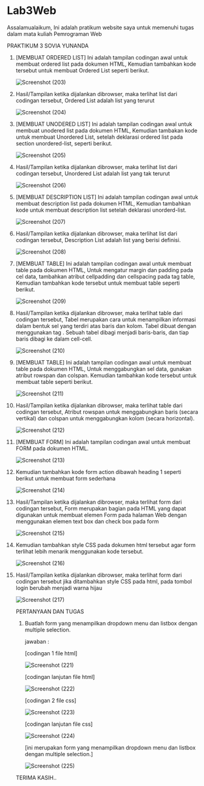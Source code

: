 # Lab3Web
Assalamualaikum, Ini adalah pratikum website saya untuk memenuhi tugas dalam mata kuliah Pemrograman Web

PRAKTIKUM 3 SOVIA YUNANDA

1. [MEMBUAT ORDERED LIST] Ini adalah tampilan codingan awal untuk membuat ordered list pada dokumen HTML, Kemudian tambahkan kode tersebut untuk membuat Ordered List seperti        berikut.

   ![Screenshot (203)](https://user-images.githubusercontent.com/59770620/114539204-73f23e80-9c7e-11eb-9b93-d51c1139d5c6.png)

2. Hasil/Tampilan ketika dijalankan dibrowser, maka terlihat list dari codingan tersebut, Ordered List adalah list yang terurut

   ![Screenshot (204)](https://user-images.githubusercontent.com/59770620/114539213-76ed2f00-9c7e-11eb-9520-6bcbcf4054fa.png)

3. [MEMBUAT UNODERED LIST] Ini adalah tampilan codingan awal untuk membuat unodered list pada dokumen HTML, Kemudian tambakan kode untuk membuat Unordered List, setelah            deklarasi ordered list pada section unordered-list, seperti berikut.

   ![Screenshot (205)](https://user-images.githubusercontent.com/59770620/114539217-781e5c00-9c7e-11eb-8cbe-d13ee1593318.png)

4. Hasil/Tampilan ketika dijalankan dibrowser, maka terlihat list dari codingan tersebut, Unordered List adalah list yang tak terurut

   ![Screenshot (206)](https://user-images.githubusercontent.com/59770620/114539222-79e81f80-9c7e-11eb-81d1-748438d07cae.png)

5. [MEMBUAT DESCRIPTION LIST] Ini adalah tampilan codingan awal untuk membuat description list pada dokumen HTML, Kemudian tambahkan kode untuk membuat description list setelah    deklarasi unorderd-list.

   ![Screenshot (207)](https://user-images.githubusercontent.com/59770620/114539223-7a80b600-9c7e-11eb-8a6d-56c4b54a7184.png)

6. Hasil/Tampilan ketika dijalankan dibrowser, maka terlihat list dari codingan tersebut,  Description List adalah list yang berisi definisi.

   ![Screenshot (208)](https://user-images.githubusercontent.com/59770620/114539230-7c4a7980-9c7e-11eb-8c07-f912e8432b7a.png)

7. [MEMBUAT TABLE] Ini adalah tampilan codingan awal untuk membuat table pada dokumen HTML, Untuk mengatur margin dan padding pada cel data, tambahkan atribut cellpadding dan
   cellspacing pada tag table, Kemudian tambahkan kode tersebut untuk membuat table seperti berikut.

   ![Screenshot (209)](https://user-images.githubusercontent.com/59770620/114539241-7eacd380-9c7e-11eb-814e-4f8333211f89.png)

8. Hasil/Tampilan ketika dijalankan dibrowser, maka terlihat table dari codingan tersebut,  Tabel merupakan cara untuk menampilkan informasi dalam bentuk sel yang terdiri atas      baris dan kolom. Tabel dibuat dengan menggunakan tag <table>. Sebuah tabel dibagi menjadi baris-baris, dan tiap baris dibagi ke dalam cell-cell.

   ![Screenshot (210)](https://user-images.githubusercontent.com/59770620/114539246-80769700-9c7e-11eb-96d0-acc0a43184b5.png)

9. [MEMBUAT TABLE] Ini adalah tampilan codingan awal untuk membuat table pada dokumen HTML, Untuk menggabungkan sel data, gunakan atribut rowspan dan colspan. Kemudian tambahkan    kode tersebut untuk membuat table seperti berikut.

   ![Screenshot (211)](https://user-images.githubusercontent.com/59770620/114539253-810f2d80-9c7e-11eb-9cde-9804045696b1.png)

10. Hasil/Tampilan ketika dijalankan dibrowser, maka terlihat table dari codingan tersebut,  Atribut rowspan untuk menggabungkan baris (secara vertikal) dan colspan untuk           menggabungkan kolom (secara horizontal). 

    ![Screenshot (212)](https://user-images.githubusercontent.com/59770620/114539257-82d8f100-9c7e-11eb-95b9-23f4c95247c9.png)

11. [MEMBUAT FORM] Ini adalah tampilan codingan awal untuk membuat FORM pada dokumen HTML.

    ![Screenshot (213)](https://user-images.githubusercontent.com/59770620/114539260-840a1e00-9c7e-11eb-945a-1d12651007d9.png)

12. Kemudian tambahkan kode form action dibawah heading 1 seperti berikut untuk membuat form sederhana

    ![Screenshot (214)](https://user-images.githubusercontent.com/59770620/114539263-853b4b00-9c7e-11eb-9526-c22b9874089e.png)

13. Hasil/Tampilan ketika dijalankan dibrowser, maka terlihat form dari codingan tersebut, Form merupakan bagian pada HTML yang dapat digunakan untuk membuat elemen Form pada       halaman Web dengan menggunakan elemen text box dan check box pada form 

    ![Screenshot (215)](https://user-images.githubusercontent.com/59770620/114539269-87050e80-9c7e-11eb-8029-ef9a89b2a357.png)

14. Kemudian tambahkan style CSS pada dokumen html tersebut agar form terlihat lebih menarik menggunakan kode tersebut.

    ![Screenshot (216)](https://user-images.githubusercontent.com/59770620/114539275-879da500-9c7e-11eb-9962-18e557e4b8e1.png)

15. Hasil/Tampilan ketika dijalankan dibrowser, maka terlihat form dari codingan tersebut jika ditambahkan style CSS pada html, pada tombol login berubah menjadi warna hijau

    ![Screenshot (217)](https://user-images.githubusercontent.com/59770620/114539282-89676880-9c7e-11eb-8d97-ac10a343ce1d.png)


PERTANYAAN DAN TUGAS


1. Buatlah form yang menampilkan dropdown menu dan listbox dengan multiple selection.

   jawaban :
     
   [codingan 1 file html]
   
   ![Screenshot (221)](https://user-images.githubusercontent.com/59770620/114571715-128f9700-9ca1-11eb-99f4-cec8f4360faf.png)
   
   [codingan lanjutan file html]
   
   ![Screenshot (222)](https://user-images.githubusercontent.com/59770620/114571906-39e66400-9ca1-11eb-9830-16338be0391e.png)

   [codingan 2 file css]
   
   ![Screenshot (223)](https://user-images.githubusercontent.com/59770620/114571999-4ec2f780-9ca1-11eb-80b3-fe312b1b15e7.png)
   
   [codingan lanjutan file css]
   
   ![Screenshot (224)](https://user-images.githubusercontent.com/59770620/114572068-5c787d00-9ca1-11eb-9116-7be6a90e5068.png)
   
   [ini merupakan form yang menampilkan dropdown menu dan listbox dengan multiple selection.]
   
   ![Screenshot (225)](https://user-images.githubusercontent.com/59770620/114572201-7dd96900-9ca1-11eb-8617-7e9240f61ba5.png)


TERIMA KASIH..


   

   
    

